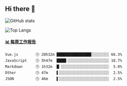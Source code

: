 ## Hi there 👋

![GitHub stats](https://github-readme-stats.orilight.top/api?username=orilights)

![Top Langs](https://github-readme-stats.orilight.top/api/top-langs/?username=orilights&layout=compact)

<!-- waka-box start -->
#### <a href="https://gist.github.com/92c8d5b388768c10efcba86e82b7c4fb" target="_blank">📊 每周工作报告</a>
```text
Vue.js        🕓 20h32m ███████████████▉░░░░░░░░ 66.3%
JavaScript    🕓 5h47m  ████▍░░░░░░░░░░░░░░░░░░░ 18.7%
Markdown      🕓 1h32m  █▏░░░░░░░░░░░░░░░░░░░░░░  5.0%
Other         🕓 47m    ▌░░░░░░░░░░░░░░░░░░░░░░░  2.5%
JSON          🕓 46m    ▌░░░░░░░░░░░░░░░░░░░░░░░  2.5%
```
<!-- Powered by https://github.com/journey-ad/waka-box-go . -->
<!-- waka-box end -->
